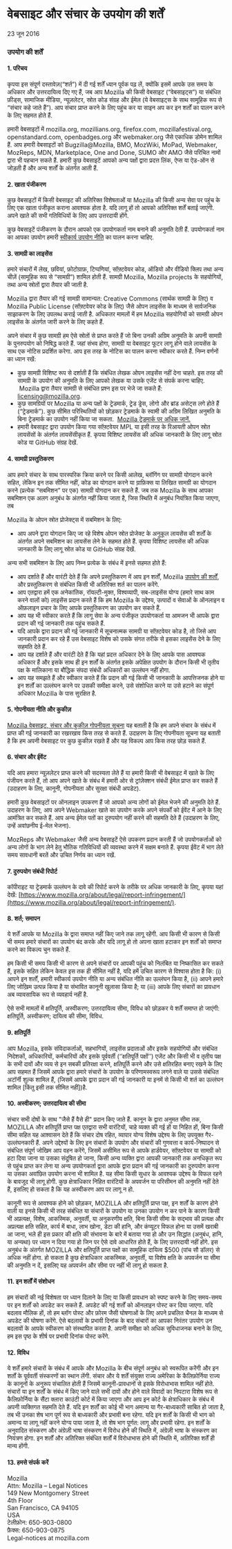 # वेबसाइट और संचार के उपयोग की शर्तें

23 जून 2016

### उपयोग की शर्तें


#### 1\. परिचय

कृपया इस संपूर्ण दस्तावेज़(“शर्त”) में दी गई शर्तें ध्यान पूर्वक पढ़ लें, क्योंकि इसमें आपके उस समय के अधिकार और उत्तरदायित्व दिए गए हैं, जब आप Mozilla की किसी वेबसाइट (“वेबसाइट्स”) या संबंधित फ़ीड्स, सामाजिक मीडिया, न्यूज़लेटर, स्रोत कोड संग्रह और ईमेल (ये वेबसाइट्स के साथ सामूहिक रूप से “संचार कहे जाते हैं”). आप संचार प्राप्त करने के लिए पहुंच कर या साइन अप कर इन शर्तों का पालन करने के लिए सहमत होते हैं.

हमारी वेबसाइटों में  mozilla.org, mozillians.org, firefox.com, mozillafestival.org, openstandard.com, openbadges.org और webmaker.org जैसे एकाधिक डोमेन शामिल हैं. आप हमारी वेबसाइटों को Bugzilla@Mozilla, BMO, MozWiki, MoPad, Webmaker, MozReps, MDN, Marketplace, One and Done, SUMO और AMO जैसे परिचित नामों द्वारा भी पहचान सकते हैं.
हमारी कुछ वेबसाइटें आपको अन्य पक्षों द्वारा प्रदत्त लिंक, ऐप्स या ऐड-ऑन से जोड़ती हैं और अन्य शर्तों के अंतर्गत आती हैं.


#### 2\. खाता पंजीकरण

कुछ वेबसाइटों में किसी वेबसाइट की अतिरिक्त विशेषताओं या Mozilla की किसी अन्य सेवा पर पहुंच के लिए एक खाता पंजीकृत कराना आवश्यक होता है. यदि लागू हों तो आपको अतिरिक्त शर्तें बताई जाएंगी. अपने खाते की सभी गतिविधियों के लिए आप उत्तरदायी होंगे.

कुछ वेबसाइटें पंजीकरण के दौरान आपको एक उपयोगकर्ता नाम बनाने की अनुमति देती हैं. उपयोगकर्ता नाम का आपका उपयोग हमारी [स्वीकार्य उपयोग नीति](https://www.mozilla.org/about/legal/acceptable-use/) का पालन करना चाहिए.


#### 3\. सामग्री का लाइसेंस

हमारे संचारों में लेख, छवियां, फ़ोटोग्राफ़, टिप्पणियां, सॉफ़्टवेयर कोड, ऑडियो और वीडियो क्लिप तथा अन्य चीज़ें (सामूहिक रूप से “सामग्री”) शामिल होती हैं. सामग्री Mozilla, Mozilla projects के सहयोगियों, तथा अन्य स्रोतों द्वारा तैयार की जाती है.

Mozilla द्वारा तैयार की गई सामग्री सामान्यत: Creative Commons (सार्थक सामग्री के लिए) व Mozilla Public License (सॉफ़्टवेयर कोड के लिए) जैसे ओपन लाइसेंस के माध्यम से सार्वजनिक साझाकरण के लिए उपलब्ध कराई जाती है. अधिकतर मामलों में हम Mozilla सहयोगियों को सामग्री ओपन लाइसेंस के अंतर्गत जारी करने के लिए कहते हैं.

अपने संचार में कुछ सामग्री हम ऐसे स्रोतों से प्राप्त करते हैं जो बिना उनकी अग्रिम अनुमति के  अपनी सामग्री के पुनरुपयोग को निषिद्ध करते हैं. जहां संभव होगा, सामग्री या वेबसाइट फूटर लागू होने वाले लायसेंस के साथ एक नोटिस प्रदर्शित करेगा. आप इस तरह के नोटिस का पालन करना स्वीकार करते हैं. निम्न वर्णनों का ध्यान रखें:

* कुछ सामग्री विशिष्ट रूप से दर्शाती हैं कि संबंधित लेखक ओपन लाइसेंस नहीं देना चाहते.  इस तरह की सामग्री के उपयोग की अनुमति के लिए आपको लेखक या उसके एजेंट से संपर्क करना चाहिए.  Mozilla द्वारा तैयार सामग्री से संबंधित प्रश्न इस पर भेजे जा सकते हैं: licensing@mozilla.org.
* कुछ सामग्रियों पर Mozilla या अन्य पक्षों के ट्रेडमार्क, ट्रेड ड्रेस, लोगो और ब्रांड असेट्स लगे होते हैं (“ट्रेडमार्क”). कुछ सीमित परिस्थितियों को छोड़कर ट्रेडमार्क के स्वामी की अग्रिम लिखित अनुमति के बिना ट्रेडमार्क का उपयोग नहीं किया जा सकता.  [Mozilla ट्रेडमार्क पर अधिक जानें.](https://www.mozilla.org/foundation/trademarks/policy/)
* हमारी वेबसाइट द्वारा उपयोग किया गया सॉफ़्टवेयर MPL या इसी तरह के रिआयती ओपन स्रोत लायसेंसों के अंतर्गत लायसेंसीकृत हैं. कृपया विशिष्ट लायसेंस की अधिक जानकारी के लिए लागू स्रोत कोड या GitHub संग्रह देखें.


#### 4\. सामग्री प्रस्तुतिकरण

आप हमारे संचार के साथ पारस्परिक क्रिया करने पर किसी आलेख, ब्लॉगिंग पर सामग्री योगदान करने सहित, लेकिन इन तक सीमित नहीं, कोड का योगदान करने या ग़्राफ़िक्स या लिखित सामग्री का योगदान करने (प्रत्येक “सबमिशन” पर एक) सामग्री योगदान कर सकते हैं. जब तक Mozilla के साथ आपका सबमिशन एक अलग अनुबंध के अंतर्गत नहीं किया जाता है, जिस स्थिति में अनुबंध नियंत्रित किया जाएगा, तब

Mozilla के ओपन स्रोत प्रोजेक्ट्स में सबमिशन के लिए:

* आप अपने द्वारा योगदान किए जा रहे विशेष ओपन स्रोत प्रोजेक्ट के अनुकूल लायसेंस की शर्तों के अंतर्गत अपने सबमिशन का लायसेंस लेने के सहमत होते हैं. कृपया विशिष्ट लायसेंस की अधिक जानकारी के लिए लागू स्रोत कोड या GitHub संग्रह देखें.

अन्य सभी सबमिशन के लिए आप निम्न प्रत्येक के संबंध में इनसे सहमत होते हैं:

* आप दर्शाते हैं और वारंटी देते हैं कि अपने प्रस्तुतिकरण में आप इन शर्तों, Mozilla [उपयोग की शर्तों](https://www.mozilla.org/about/legal/acceptable-use/), और प्रस्‍तुतिकरण से संबंधित किसी भी अतिरिक्‍त शर्त का पालन करेंगे.
* आप एतद्वारा हमें एक अनेकांतिक, रॉयल्टी-मुक्त, विश्वव्यापी, सब-लाइसेंस योग्य (हमारे साथ काम करने वालों को) लाइसेंस प्रदान करते हैं कि हम Mozilla के उद्देश्य, उत्पादों व सेवाओं के ऑनलाइन व ऑफ़लाइन प्रचार के लिए आपके प्रस्तुतिकरण का उपयोग कर सकते हैं.
* आप यह भी स्वीकार करते हैं कि लागू सेवा के अन्य पंजीकृत उपयोगकर्ता या आमजन भी आपके द्वारा प्रदान की गई जानकारी तक पहुंच सकते हैं.
* यदि आपके द्वारा प्रदान की गई जानकारी में सूचनात्मक सामग्री या सॉफ़्टवेयर कोड है, तो जिसे आप जानकारी प्रदान कर रहे हैं उस वेबसाइट विशेष को उसके संगत तरीके से इसका लाइसेंस देने के लिए सहमति‍ देते हैं.
* आप यह दर्शाते हैं और वारंटी देते हैं कि यहां प्रदत्त अधि‍कार देने के लिए आपके पास आवश्यक अधि‍कार हैं और इसके साथ ही इन शर्तों के अंतर्गत इसके अपेक्षि‍त उपयोग के दौरान किसी भी तृतीय पक्ष के मालिकाना या बौद्धि‍क संपदा संबंधी अधि‍कारों का उल्लंघन नहीं होगा.
* आप यह समझते हैं और स्वीकार करते हैं कि प्रदान की गई किसी भी जानकारी के आपत्तिजनक होने या इन शर्तों का उल्लंघन करने पर उसकी समीक्षा करने, उसे संशोधि‍त करने या उसे हटाने का संपूर्ण अधि‍कार Mozilla के पास सुरक्षि‍त है.


#### 5\. गोपनीयता नीति और कुकीज़

[Mozilla वेबसाइट, संचार और कुकीज़ गोपनीयता सूचना](https://www.mozilla.org/privacy/websites/) यह बताती है कि हम अपने संचार के संबंध में प्राप्त की गई जानकारी का रखरखाव किस तरह से करते हैं. उदाहरण के लिए गोपनीयता ‍सूचना यह बताती है कि हम अपनी वेबसाइट पर कुछ कुकीज़ रखते हैं और यह विकल्प आप किस तरह छोड़ सकते हैं.


#### 6\. संचार और ईवेंट

यदि आप हमारा न्यूज़लेटर प्राप्त करने की सदस्यता लेते हैं या हमारी किसी भी वेबसाइट में खाते के लिए पंजीयन करते हैं, तो आप अपने खाते के संबंध में हमारी ओर से ट्रांज़ेक्शन संबंधी ईमेल प्राप्त कर सकते हैं (उदाहरण के लिए, कानूनी, गोपनीयता और सुरक्षा संबंधी अपडेट).

हमारी कुछ वेबसाइटों पर ऑनलाइन उपकरण हैं जो आपको अन्य लोगों को ईमेल भेजने की अनुमति देते हैं. उदाहरण के लिए, आप अपने Webmaker खाते का उपयोग करके अपने संपर्कों को ईवेंट में आने के लिए आमंत्रित कर सकते हैं. आप अन्य ईमेल पतों का दुरुपयोग नहीं करने की सहमति देते हैं (उदाहरण के लिए, उन्हें अवांछनीय ई-मेल भेजना).

MozReps और Webmaker जैसी अन्य वेबसाइटें ऐसे उपकरण प्रदान करती हैं जो उपयोगकर्ताओं को अन्य लोगों के भाग लेने हेतु भौतिक गति‍विधि‍यों की व्यवस्था करने में सक्षम बनाते हैं. कृपया ईवेंट में भाग लेते समय सावधानी बरतें और उचित निर्णय का ध्यान रखें.


#### 7\. दुरुपयोग संबंधी रिपोर्ट

कॉपीराइट या ट्रेडमार्क उल्लंघन के दावे की रिपोर्ट करने के तरीके पर अधिक जानकारी के लिए, कृपया यहां देखें: [https://www.mozilla.org/about/legal/report-infringement/](https://www.mozilla.org/about/legal/report-infringement/).

#### 8\. शर्त; समापन

ये शर्तें आपके या Mozilla के द्वारा समाप्त नहीं किए जाने तक लागू रहेंगी. आप किसी भी कारण से किसी भी समय हमारे संचारों का उपयोग बंद करके और यदि लागू हो तो अपना खाता हटाकर इन शर्तों को समाप्त करने का विकल्प चुन सकते हैं.

हम किसी भी समय किसी भी कारण से अपने संचारों पर आपकी पहुंच को निलंबित या निष्कासित कर सकते हैं, इसके सहित लेकिन केवल इस तक ही सीमित नहीं है, यदि हमें उचित कारण से विश्वास होता है कि: (i) आपने इन शर्तों, हमारी स्वीकार्य उपयोग नीति या अन्य संबंधि‍त नीति का उल्लंघन किया है, (ii) आपने हमारे लिए जोख़िम उत्पन्न किया है या संभावित कानूनी खुलासा किया है; या (iii) आपके लिए संचारों का प्रावधान अब व्यावसायिक रूप से व्यवहार्य नहीं है.

ऐसे सभी मामलों में क्षतिपूर्ति, अस्वीकरण; उत्तरदायित्व सीमा, विविध को छोड़कर ये शर्तें समाप्त हो जाएंगी: क्षतिपूर्ति, अस्वीकरण; दायित्व की सीमा, विविध.


#### 9\. क्षतिपूर्ति

आप Mozilla, इसके संविदाकर्ताओं, सहभागियों, लाइसेंस प्रदाताओं और इसके सहयोगियों और संबंधि‍त निदेशकों, अधि‍कारियों, कर्मचारियों और इसके पूर्ववर्ती (‘’क्षतिपूर्ति पक्षों’’) एजेंट और किसी भी व तृतीय पक्ष के सभी दावों और व्यय से इन सबकी प्रतिरक्षा करने, क्षतिपूर्ति करने और उसे क्षतिरहित बनाए रखने के लिए आप सहमत हैं जिसमें आपके द्वारा हमारे संचारों के उपयोग के परिणामस्वरूप लगने वाले या उससे संबंधि‍त अटॉर्नी शुल्क शामि‍ल हैं, (जिसमें आपके द्वारा प्रदान की गई जानकारी या इनमें से किसी भी शर्त का उल्लंघन शामिल [किंतु इसी तक सीमित नहीं])है.


#### 10\. अस्वीकरण; उत्तरदायित्व की सीमा

संचार सभी दोषों के साथ "जैसे हैं वैसे ही" प्रदान किए जाते हैं. कानून के द्वारा अनुमत सीमा तक, MOZILLA और क्षतिपूर्ति प्राप्त पक्ष एतद्वारा सभी वारंटियों, चाहे व्यक्त की गई हों या निहित हों, बिना किसी सीमा सहित यह आश्वासन देते हैं कि संचार दोष रहित, व्यापार योग्य विशेष उद्देश्य के लिए उपयुक्त गैर-उल्लंघनकारी हैं. अपने उद्देश्यों के लिए इन संचारों के उपयोग और संचारों की गुणवत्ता व कार्य-निष्पादन से संबंधि‍त संपूर्ण जोखि‍म आप वहन करेंगे, जिसमें असीमित रूप से आपके हार्डवेयर, सॉफ़्टवेयर या सामग्री को हटा दिया जाना या उसका संदूषि‍त हो जाना, किसी अन्य व्यक्ति द्वारा आपकी जानकारी तक अनधि‍कृत रूप से पहुंच प्राप्त कर लेना या अन्य उपयोगकर्ता द्वारा आपके द्वारा प्रदान की गई जानकारी का दुरुपयोग करना या उसका अवांछि‍त उपयोग करना भी शामि‍ल है. यह सीमा किसी सुधार के आवश्यक उद्देश्य के विफल रहने के बावजूद भी लागू होगी. कुछ क्षेत्राधिकार निहित वारंटियों के अपवर्जन या परिसीमन की अनुमति नहीं देते हैं, इसलिए हो सकता है कि यह अस्वीकरण आप पर लागू न हो.

कानूनी रूप से आवश्यक होने को छोड़कर, MOZILLA और क्षतिपूर्ति प्राप्त पक्ष, इन शर्तों के कारण होने वाली या इनसे किसी भी तरह संबंधित या संचारों के उपयोग या उनका उपयोग न कर पाने के कारण किसी भी अप्रत्यक्ष, विशेष, आकस्मिक, अनुवर्ती, या अनुकरणीय क्षति, बिना किसी सीमा के सद्भाव की प्रत्यक्ष और अप्रत्यक्ष क्षति सहित, कार्य में बाधा, लाभ खोना, डेटा की हानि, और कंप्यूटर विफल होना या उसमें खराबी आ जाना, भले ही इस प्रकार की क्षति की संभावना के बारे में बताया गया हो और उन सिद्धांत (अनुबंध, हानि, या अन्यथा) पर ध्यान न दिया गया हो जिन पर ऐसे दावे आधारित होते हैं, के लिए उत्तरदायी नहीं होंगे. इस अनुबंध के अंतर्गत MOZILLA और क्षतिपूर्ति प्राप्त पक्षों का सामूहिक दायित्व $500 (पांच सौ डॉलर) से अधिक नहीं होगा. हो सकता है कुछ क्षेत्राधिकार आकस्मिक, अनुवर्ती, या विशेष क्षति के अपवर्जन या सीमा की अनुमति न दें, इसलिए यह अपवर्जन और सीमा पर नहीं भी लागू हो सकता है.


#### 11\. इन शर्तों में संशोधन

हम संचारों की नई विशेषता पर ध्यान दिलाने के लिए या किसी प्रावधान को स्पष्ट करने के लिए समय-समय पर इन शर्तों को अपडेट कर सकते हैं. अपडेट की गई शर्तों को ऑनलाइन पोस्ट कर दिया जाएगा. यदि बदलाव मौलिक हों, तो हम ब्लॉग पोस्ट और फ़ोरम जैसी घोषणाओं के लिए अपने प्रचलित चैनल के माध्यम से अपडेट की घोषणा करेंगे. ऐसे बदलावों के प्रभावी दिनांक के बाद संचारों का आपका निरंतर उपयोग उन बदलावों के आपके स्वीकरण को संस्थापित करता है. अपनी समीक्षा को अधिक सुविधाजनक बनाने के लिए, हम इस पृष्ठ के शीर्ष पर प्रभावी दिनांक पोस्ट करेंगे.

#### 12\. विविध

ये शर्तें हमारे संचारों के संबंध में आपके और Mozilla के बीच संपूर्ण अनुबंध को स्वरूपित करेंगी और इन शर्तों के पूर्ववर्ती संस्करणों का स्थान लेंगी. संचार और ये शर्तें संयुक्त राज्य अमेरिका के कैलिफ़ोर्निया राज्य के कानूनों के अनुरूप संचालित होती हैं जिसमें कानूनी-प्रावधानों से इसके विरोधाभास शामिल नहीं होते. संचारों या इन शर्तों के संबंध में किए जाने वाले सभी दावों और होने वाले विवादों का निपटारा विशेष रूप से कैलिफ़ोर्निया के सैंटा क्लारा काउंटी कोर्ट में किया जाएगा और आप इन कोर्ट के क्षेत्राधि‍कार के संबंध में अपनी व्यक्ति‍गत सहमति‍ देते हैं. यदि इन शर्तों का कोई भी भाग अमान्य या गैर-बाध्यकारी साबित हो जाता है, तब भी उनका शेष भाग पूर्ण रूप से बाध्यकारी और प्रभावी बना रहेगा. यदि इन शर्तों के किसी भी भाग को अमान्य या लागू नहीं करने योग्य पाया जाता है, तो शेष भाग पूर्णत: लागू और प्रभावी रहेगा. इन शर्तों के अनुवादित संस्करण और अंग्रेज़ी भाषा संस्करण में विरोध होने की स्थिति में, अंग्रेज़ी भाषा के संस्करण का नियंत्रण होगा. इन शर्तों और अतिरिक्त संबंधि‍त शर्तों में विरोधाभास होने की स्थि‍ति में, अतिरिक्त शर्तें ही मान्य होंगी.

#### 13\. हमसे संपर्क करें

Mozilla  
Attn: Mozilla – Legal Notices  
149 New Montgomery Street  
4th Floor  
San Francisco, CA 94105  
USA  
टेलीफ़ोन: 650-903-0800  
फ़ैक्स: 650-903-0875  
Legal-notices at mozilla.com
